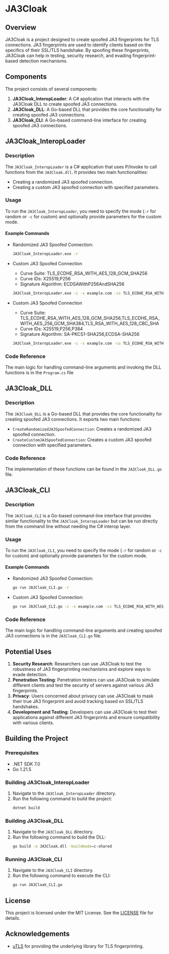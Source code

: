 # JA3Cloak

## Overview

JA3Cloak is a project designed to create spoofed JA3 fingerprints for TLS connections. JA3 fingerprints are used to identify clients based on the specifics of their SSL/TLS handshake. By spoofing these fingerprints, JA3Cloak can help in testing, security research, and evading fingerprint-based detection mechanisms.

## Components

The project consists of several components:

1. **JA3Cloak_InteropLoader**: A C# application that interacts with the JA3Cloak DLL to create spoofed JA3 connections.
2. **JA3Cloak_DLL**: A Go-based DLL that provides the core functionality for creating spoofed JA3 connections.
3. **JA3Cloak_CLI**: A Go-based command-line interface for creating spoofed JA3 connections.

## JA3Cloak_InteropLoader

### Description

The `JA3Cloak_InteropLoader` is a C# application that uses P/Invoke to call functions from the `JA3Cloak.dll`. It provides two main functionalities:
- Creating a randomized JA3 spoofed connection.
- Creating a custom JA3 spoofed connection with specified parameters.

### Usage

To run the `JA3Cloak_InteropLoader`, you need to specify the mode (`-r` for random or `-c` for custom) and optionally provide parameters for the custom mode.

#### Example Commands

- Randomized JA3 Spoofed Connection:
  ```sh
  JA3Cloak_InteropLoader.exe -r
  ```

- Custom JA3 Spoofed Connection
  - Curve Suite: TLS_ECDHE_RSA_WITH_AES_128_GCM_SHA256
  - Curve IDs: X25519,P256
  - Signature Algorithm: ECDSAWithP256AndSHA256
    
  ```sh
  JA3Cloak_InteropLoader.exe -c -s example.com -cs TLS_ECDHE_RSA_WITH_AES_128_GCM_SHA256 -curves X25519,P256 -sigalgs ECDSAWithP256AndSHA256
  ```
  
- Custom JA3 Spoofed Connection
  - Curve Suite: TLS_ECDHE_RSA_WITH_AES_128_GCM_SHA256,TLS_ECDHE_RSA_WITH_AES_256_GCM_SHA384,TLS_RSA_WITH_AES_128_CBC_SHA
  - Curve IDs: X25519,P256,P384
  - Signature Algorithm: SA-PKCS1-SHA256,ECDSA-SHA256
  ```sh
  JA3Cloak_InteropLoader.exe -c -s example.com -cs TLS_ECDHE_RSA_WITH_AES_128_GCM_SHA256,TLS_ECDHE_RSA_WITH_AES_256_GCM_SHA384,TLS_RSA_WITH_AES_128_CBC_SHA -curves X25519,P256,P384 -sigalgs RSA-PKCS1-SHA256,ECDSA-SHA256
  ```

### Code Reference

The main logic for handling command-line arguments and invoking the DLL functions is in the `Program.cs` file

## JA3Cloak_DLL

### Description

The `JA3Cloak_DLL` is a Go-based DLL that provides the core functionality for creating spoofed JA3 connections. It exports two main functions:
- `CreateRandomizedJA3SpoofedConnection`: Creates a randomized JA3 spoofed connection.
- `CreateCustomJA3SpoofedConnection`: Creates a custom JA3 spoofed connection with specified parameters.

### Code Reference

The implementation of these functions can be found in the `JA3Cloak_DLL.go` file.

## JA3Cloak_CLI

### Description

The `JA3Cloak_CLI` is a Go-based command-line interface that provides similar functionality to the `JA3Cloak_InteropLoader` but can be run directly from the command line without needing the C# interop layer.

### Usage

To run the `JA3Cloak_CLI`, you need to specify the mode (`-r` for random or `-c` for custom) and optionally provide parameters for the custom mode.

#### Example Commands

- Randomized JA3 Spoofed Connection:
  ```sh
  go run JA3Cloak_CLI.go -r
  ```

- Custom JA3 Spoofed Connection:
  ```sh
  go run JA3Cloak_CLI.go -c -s example.com -cs TLS_ECDHE_RSA_WITH_AES_128_GCM_SHA256 -curves X25519,P256 -sigalgs ECDSAWithP256AndSHA256
  ```

### Code Reference

The main logic for handling command-line arguments and creating spoofed JA3 connections is in the `JA3Cloak_CLI.go` file.

## Potential Uses

1. **Security Research**: Researchers can use JA3Cloak to test the robustness of JA3 fingerprinting mechanisms and explore ways to evade detection.
2. **Penetration Testing**: Penetration testers can use JA3Cloak to simulate different clients and test the security of servers against various JA3 fingerprints.
3. **Privacy**: Users concerned about privacy can use JA3Cloak to mask their true JA3 fingerprint and avoid tracking based on SSL/TLS handshakes.
4. **Development and Testing**: Developers can use JA3Cloak to test their applications against different JA3 fingerprints and ensure compatibility with various clients.

## Building the Project

### Prerequisites

- .NET SDK 7.0
- Go 1.21.5

### Building JA3Cloak_InteropLoader

1. Navigate to the `JA3Cloak_InteropLoader` directory.
2. Run the following command to build the project:
   ```sh
   dotnet build
   ```

### Building JA3Cloak_DLL

1. Navigate to the `JA3Cloak_DLL` directory.
2. Run the following command to build the DLL:
   ```sh
   go build -o JA3Cloak.dll -buildmode=c-shared
   ```

### Running JA3Cloak_CLI

1. Navigate to the `JA3Cloak_CLI` directory.
2. Run the following command to execute the CLI:
   ```sh
   go run JA3Cloak_CLI.go
   ```

## License

This project is licensed under the MIT License. See the [LICENSE](LICENSE) file for details.

## Acknowledgements

- [uTLS](https://github.com/refraction-networking/utls) for providing the underlying library for TLS fingerprinting.
